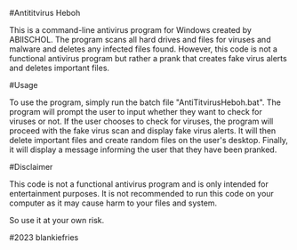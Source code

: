#Antititvirus Heboh

This is a command-line antivirus program for Windows created by ABIISCHOL. The program scans all hard drives and files for viruses and malware and deletes any infected files found. However, this code is not a functional antivirus program but rather a prank that creates fake virus alerts and deletes important files.

#Usage

To use the program, simply run the batch file "AntiTitvirusHeboh.bat". The program will prompt the user to input whether they want to check for viruses or not. If the user chooses to check for viruses, the program will proceed with the fake virus scan and display fake virus alerts. It will then delete important files and create random files on the user's desktop. Finally, it will display a message informing the user that they have been pranked.

#Disclaimer

This code is not a functional antivirus program and is only intended for entertainment purposes. It is not recommended to run this code on your computer as it may cause harm to your files and system.

So use it at your own risk.

#2023 blankiefries


